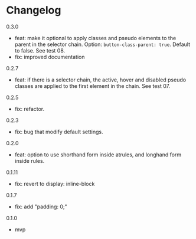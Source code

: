# Changelog

0.3.0

- feat: make it optional to apply classes and pseudo elements to the parent in the selector chain. Option: `button-class-parent: true`. Default to false. See test 08.
- fix: improved documentation

0.2.7

- feat: if there is a selector chain, the active, hover and disabled pseudo classes are applied to the first element in the chain. See test 07.

0.2.5

- fix: refactor.

0.2.3

- fix: bug that modify default settings.

0.2.0

- feat: option to use shorthand form inside atrules, and longhand form inside rules.

0.1.11

- fix: revert to display: inline-block

0.1.7

- fix: add "padding: 0;"

0.1.0
- mvp
